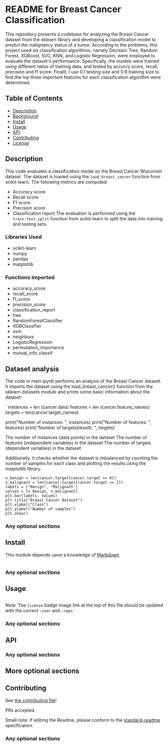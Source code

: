 # README for Breast Cancer Classification
This repository presents a codebase for analyzing the Breast Cancer dataset from the sklearn library and developing a classification model to predict the malignancy status of a tumor. According to the problems, this project used six classification algorithms, namely Decision Tree, Random Forest, XGBoost, SVC, KNN, and Logistic Regression, were employed to evaluate the dataset's performance. Specifically, the models were trained using different ratios of training data, and tested by accurcy score, recall, precision and f1 score. Finallt, I use 0.1 testing size and 0.9 training size to find the top three important features for each classification algorithm were determined. 

## Table of Contents
- [Description](#Description)
- [Background](#background)
- [Install](#install)
- [Usage](#usage)
- [API](#api)
- [Contributing](#contributing)
- [License](#license)

## Description
This code evaluates a classification model on the Breast Cancer Wisconsin dataset. The dataset is loaded using the `load_breast_cancer` function from scikit-learn. The following metrics are computed:
- Accuracy score
- Recall score
- F1 score
- Precision score
- Classification report
The evaluation is performed using the `train_test_split` function from scikit-learn to split the data into training and testing sets.

### Libraries Used
- scikit-learn
- numpy
- pandas
- matplotlib

### Functions Imported
- accuracy_score
- recall_score
- f1_score
- precision_score
- classification_report
- tree
- RandomForestClassifier
- XGBClassifier
- svm
- neighbors
- LogisticRegression
- permutation_importance
- mutual_info_classif

## Dataset analysis
The code in main.ipynb performs an analysis of the Breast Cancer dataset. It imports the dataset using the load_breast_cancer() function from the sklearn.datasets module and prints some basic information about the dataset:

` instances = len (cancer.data)
features = len (cancer.feature_names)
targets = len(cancer.target_names)

print("Number of instances: ", instances)
print("Number of features: ", features)
print("Number of targets(result): ", targets)` 

The number of instances (data points) in the dataset
The number of features (independent variables) in the dataset
The number of targets (dependent variables) in the dataset

Additionally, it checks whether the dataset is imbalanced by counting the number of samples for each class and plotting the results using the matplotlib library.
``` 
n_benign = len(cancer.target[cancer.target == 0])
n_malignant = len(cancer.target[cancer.target == 1])
labels = ["Benign", "Malignant"]
values = [n_benign, n_malignant]
plt.bar(labels, values)
plt.title("Breast Cancer Dataset")
plt.xlabel("Class")
plt.ylabel("Number of samples")
plt.show()
```



### Any optional sections

## Install

This module depends upon a knowledge of [Markdown]().

```
```

### Any optional sections

## Usage

```
```

Note: The `license` badge image link at the top of this file should be updated with the correct `:user` and `:repo`.

### Any optional sections

## API

### Any optional sections

## More optional sections

## Contributing

See [the contributing file](CONTRIBUTING.md)!

PRs accepted.

Small note: If editing the Readme, please conform to the [standard-readme](https://github.com/RichardLitt/standard-readme) specification.

### Any optional sections



